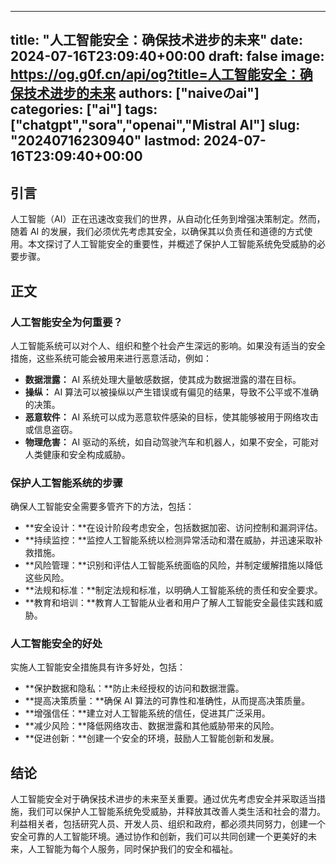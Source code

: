 
---
title: "人工智能安全：确保技术进步的未来"
date: 2024-07-16T23:09:40+00:00
draft: false
image: https://og.g0f.cn/api/og?title=人工智能安全：确保技术进步的未来
authors: ["naiveのai"]
categories: ["ai"]
tags: ["chatgpt","sora","openai","Mistral AI"]
slug: "20240716230940"
lastmod: 2024-07-16T23:09:40+00:00
---
## 引言

人工智能（AI）正在迅速改变我们的世界，从自动化任务到增强决策制定。然而，随着 AI 的发展，我们必须优先考虑其安全，以确保其以负责任和道德的方式使用。本文探讨了人工智能安全的重要性，并概述了保护人工智能系统免受威胁的必要步骤。

## 正文

### 人工智能安全为何重要？

人工智能系统可以对个人、组织和整个社会产生深远的影响。如果没有适当的安全措施，这些系统可能会被用来进行恶意活动，例如：

- **数据泄露：** AI 系统处理大量敏感数据，使其成为数据泄露的潜在目标。
- **操纵：** AI 算法可以被操纵以产生错误或有偏见的结果，导致不公平或不准确的决策。
- **恶意软件：** AI 系统可以成为恶意软件感染的目标，使其能够被用于网络攻击或信息盗窃。
- **物理危害：** AI 驱动的系统，如自动驾驶汽车和机器人，如果不安全，可能对人类健康和安全构成威胁。

### 保护人工智能系统的步骤

确保人工智能安全需要多管齐下的方法，包括：

- **安全设计：**在设计阶段考虑安全，包括数据加密、访问控制和漏洞评估。
- **持续监控：**监控人工智能系统以检测异常活动和潜在威胁，并迅速采取补救措施。
- **风险管理：**识别和评估人工智能系统面临的风险，并制定缓解措施以降低这些风险。
- **法规和标准：**制定法规和标准，以明确人工智能系统的责任和安全要求。
- **教育和培训：**教育人工智能从业者和用户了解人工智能安全最佳实践和威胁。

### 人工智能安全的好处

实施人工智能安全措施具有许多好处，包括：

- **保护数据和隐私：**防止未经授权的访问和数据泄露。
- **提高决策质量：**确保 AI 算法的可靠性和准确性，从而提高决策质量。
- **增强信任：**建立对人工智能系统的信任，促进其广泛采用。
- **减少风险：**降低网络攻击、数据泄露和其他威胁带来的风险。
- **促进创新：**创建一个安全的环境，鼓励人工智能创新和发展。

## 结论

人工智能安全对于确保技术进步的未来至关重要。通过优先考虑安全并采取适当措施，我们可以保护人工智能系统免受威胁，并释放其改善人类生活和社会的潜力。利益相关者，包括研究人员、开发人员、组织和政府，都必须共同努力，创建一个安全可靠的人工智能环境。通过协作和创新，我们可以共同创建一个更美好的未来，人工智能为每个人服务，同时保护我们的安全和福祉。